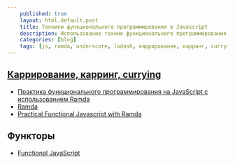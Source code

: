 ```yaml
---
    published: true
    layout: html.default.post
    title: Техники функционального программирования в Javascript
    description: Использование техник функционального программирования в Javascript
    categories: [blog]
    tags: [js, ramda, underscore, lodash, каррирование, карринг, currying]
---
```



## [Каррирование, карринг, currying](https://ru.wikipedia.org/wiki/%D0%9A%D0%B0%D1%80%D1%80%D0%B8%D1%80%D0%BE%D0%B2%D0%B0%D0%BD%D0%B8%D0%B5)
*   [Практика функционального программирования на JavaScript с использованием Ramda](http://habrahabr.ru/post/251729/)
*   [Ramda](http://ramdajs.com/0.14/docs/)
*   [Practical Functional Javascript with Ramda](http://developer.telerik.com/featured/practical-functional-javascript-ramda/)

## Функторы
*   [Functional JavaScript](http://functionaljavascript.blogspot.ru/2013/07/functors.html)

